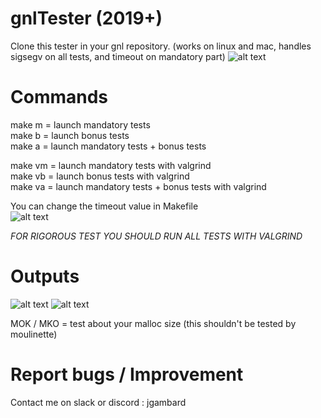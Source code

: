 # gnlTester (2019+)

Clone this tester in your gnl repository. (works on linux and mac, handles sigsegv on all tests, and timeout on mandatory part)
![alt text](https://i.imgur.com/uupv1UH.png)

# Commands
make m = launch mandatory tests  
make b = launch bonus tests  
make a = launch mandatory tests + bonus tests 

make vm = launch mandatory tests with valgrind  
make vb = launch bonus tests with valgrind  
make va = launch mandatory tests + bonus tests with valgrind  

You can change the timeout value in Makefile    
![alt text](https://i.imgur.com/jUimpaC.png)  

*FOR RIGOROUS TEST YOU SHOULD RUN ALL TESTS WITH VALGRIND*

# Outputs

![alt text](https://i.imgur.com/b9hjjWn.png)
![alt text](https://i.imgur.com/C0ul80f.png)

MOK / MKO = test about your malloc size (this shouldn't be tested by moulinette)  

# Report bugs / Improvement
Contact me on slack or discord : jgambard
